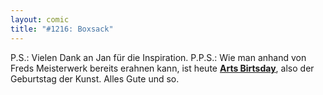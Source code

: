 ```yaml
---
layout: comic
title: "#1216: Boxsack"
---
```


P.S.: 
Vielen Dank an Jan für die Inspiration.
P.P.S.: 
Wie man anhand von Freds Meisterwerk bereits erahnen kann, ist heute <a href="http://www.fonflatter.de/dateien/kalender_fonflatter_2009.pdf"><strong>Arts Birtsday</strong></a>, also der Geburtstag der Kunst. Alles Gute und so.
